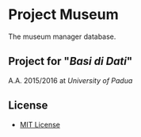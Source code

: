 # Project Museum
The museum manager database.

## Project for "*Basi di Dati*"
A.A. 2015/2016 at *University of Padua*

## License
* [MIT License](https://opensource.org/licenses/MIT)
